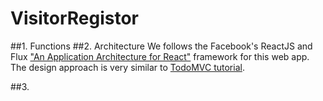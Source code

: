 # VisitorRegistor

##1. Functions
##2. Architecture
We follows the Facebook's ReactJS and Flux ["An Application Architecture for React"](http://facebook.github.io/react/blog/2014/05/06/flux.html) framework for this web app. The design approach is very similar to [TodoMVC tutorial](http://facebook.github.io/flux/docs/todo-list.html).

##3.
